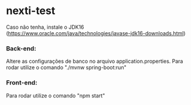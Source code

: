 # nexti-test
Caso não tenha, instale o JDK16 (https://www.oracle.com/java/technologies/javase-jdk16-downloads.html)

### Back-end:
  Altere as configurações de banco no arquivo application.properties.
  Para rodar utilize o comando "./mvnw spring-boot:run"

### Front-end:
  Para rodar utilize o comando "npm start"
